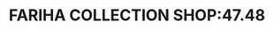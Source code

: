 ---
title: "FARIHA COLLECTION SHOP:47.48"
url: /karachi/fariha-collection-shop-47-48/
shop: mall
---